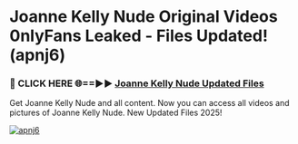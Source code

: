 # Joanne Kelly Nude Original Videos 0nlyFans Leaked - Files Updated! (apnj6)

<h3>🔴 CLICK HERE 🌐==►► <a href="https://tinyurl.com/52m3yx9h" rel="nofollow">Joanne Kelly Nude Updated Files</a></h3>

Get Joanne Kelly Nude and all content. Now you can access all videos and pictures of Joanne Kelly Nude. New Updated Files 2025!

[![apnj6](https://i.imgur.com/TnHtlc8.gif)](https://tinyurl.com/52m3yx9h)
